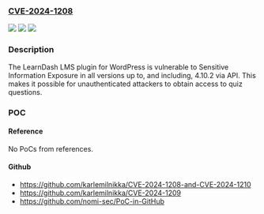 ### [CVE-2024-1208](https://cve.mitre.org/cgi-bin/cvename.cgi?name=CVE-2024-1208)
![](https://img.shields.io/static/v1?label=Product&message=LearnDash%20LMS&color=blue)
![](https://img.shields.io/static/v1?label=Version&message=*%3C%3D%204.10.2%20&color=brighgreen)
![](https://img.shields.io/static/v1?label=Vulnerability&message=CWE-200%20Information%20Exposure&color=brighgreen)

### Description

The LearnDash LMS plugin for WordPress is vulnerable to Sensitive Information Exposure in all versions up to, and including, 4.10.2 via API. This makes it possible for unauthenticated attackers to obtain access to quiz questions.

### POC

#### Reference
No PoCs from references.

#### Github
- https://github.com/karlemilnikka/CVE-2024-1208-and-CVE-2024-1210
- https://github.com/karlemilnikka/CVE-2024-1209
- https://github.com/nomi-sec/PoC-in-GitHub

